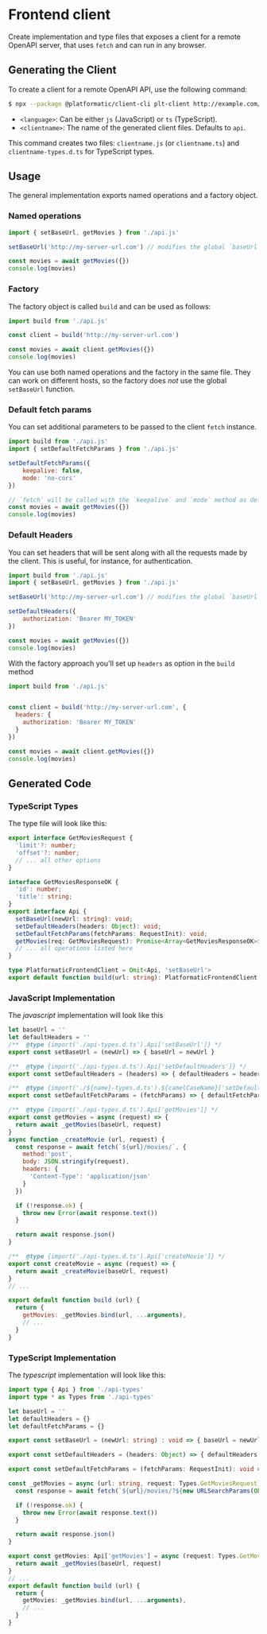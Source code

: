 # Frontend client

Create implementation and type files that exposes a client for a remote OpenAPI server, that uses `fetch` and can run in any browser.

## Generating the Client 

To create a client for a remote OpenAPI API, use the following command:

```bash
$ npx --package @platformatic/client-cli plt-client http://example.com/to/schema/file --frontend --language <language> --name <clientname>
```

- `<language>`: Can be either `js` (JavaScript) or `ts` (TypeScript).
- `<clientname>`: The name of the generated client files. Defaults to `api`.

This command creates two files: `clientname.js` (or `clientname.ts`) and `clientname-types.d.ts` for TypeScript types. 

## Usage

The general implementation exports named operations and a factory object. 

### Named operations

```js
import { setBaseUrl, getMovies } from './api.js'

setBaseUrl('http://my-server-url.com') // modifies the global `baseUrl` variable

const movies = await getMovies({})
console.log(movies)
```

### Factory

The factory object is called `build` and can be used as follows:

```js
import build from './api.js'

const client = build('http://my-server-url.com')

const movies = await client.getMovies({})
console.log(movies)
```

You can use both named operations and the factory in the same file. They can work on different hosts, so the factory does _not_ use the global `setBaseUrl` function.

### Default fetch params

You can set additional parameters to be passed to the client `fetch` instance.

```js
import build from './api.js'
import { setDefaultFetchParams } from './api.js'

setDefaultFetchParams({
    keepalive: false,
    mode: 'no-cors'
})

// `fetch` will be called with the `keepalive` and `mode` method as defined above
const movies = await getMovies({})
console.log(movies)
```

### Default Headers

You can set headers that will be sent along with all the requests made by the client. This is useful, for instance, for authentication.

```js
import build from './api.js'
import { setBaseUrl, getMovies } from './api.js'

setBaseUrl('http://my-server-url.com') // modifies the global `baseUrl` variable

setDefaultHeaders({
    authorization: 'Bearer MY_TOKEN'
})

const movies = await getMovies({})
console.log(movies)
```

With the factory approach you'll set up `headers` as option in the `build` method

```js
import build from './api.js'


const client = build('http://my-server-url.com', {
  headers: {
    authorization: 'Bearer MY_TOKEN'
  }
})

const movies = await client.getMovies({})
console.log(movies)
```



## Generated Code

### TypeScript Types

The type file will look like this:

```ts
export interface GetMoviesRequest {
  'limit'?: number;
  'offset'?: number;
  // ... all other options
}

interface GetMoviesResponseOK {
  'id': number;
  'title': string;
}
export interface Api {
  setBaseUrl(newUrl: string): void;
  setDefaultHeaders(headers: Object): void;
  setDefaultFetchParams(fetchParams: RequestInit): void;
  getMovies(req: GetMoviesRequest): Promise<Array<GetMoviesResponseOK>>;
  // ... all operations listed here
}

type PlatformaticFrontendClient = Omit<Api, 'setBaseUrl'>
export default function build(url: string): PlatformaticFrontendClient
```

### JavaScript Implementation 

The *javascript* implementation will look like this

```js
let baseUrl = ''
let defaultHeaders = ''
/**  @type {import('./api-types.d.ts').Api['setBaseUrl']} */
export const setBaseUrl = (newUrl) => { baseUrl = newUrl }

/**  @type {import('./api-types.d.ts').Api['setDefaultHeaders']} */
export const setDefaultHeaders = (headers) => { defaultHeaders = headers }

/**  @type {import('./${name}-types.d.ts').${camelCaseName}['setDefaultFetchParams']} */
export const setDefaultFetchParams = (fetchParams) => { defaultFetchParams = fetchParams }

/**  @type {import('./api-types.d.ts').Api['getMovies']} */
export const getMovies = async (request) => {
  return await _getMovies(baseUrl, request)
}
async function _createMovie (url, request) {
  const response = await fetch(`${url}/movies/`, {
    method:'post',
    body: JSON.stringify(request),
    headers: {
      'Content-Type': 'application/json'
    }
  })

  if (!response.ok) {
    throw new Error(await response.text())
  }

  return await response.json()
}

/**  @type {import('./api-types.d.ts').Api['createMovie']} */
export const createMovie = async (request) => {
  return await _createMovie(baseUrl, request)
}
// ...

export default function build (url) {
  return {
    getMovies: _getMovies.bind(url, ...arguments),
    // ...
  }
}
```

### TypeScript Implementation 

The *typescript* implementation will look like this:

```ts
import type { Api } from './api-types'
import type * as Types from './api-types'

let baseUrl = ''
let defaultHeaders = {}
let defaultFetchParams = {}

export const setBaseUrl = (newUrl: string) : void => { baseUrl = newUrl }

export const setDefaultHeaders = (headers: Object) => { defaultHeaders = headers }

export const setDefaultFetchParams = (fetchParams: RequestInit): void => { defaultFetchParams = fetchParams }

const _getMovies = async (url: string, request: Types.GetMoviesRequest) => {
  const response = await fetch(`${url}/movies/?${new URLSearchParams(Object.entries(request || {})).toString()}`)

  if (!response.ok) {
    throw new Error(await response.text())
  }

  return await response.json()
}

export const getMovies: Api['getMovies'] = async (request: Types.GetMoviesRequest) => {
  return await _getMovies(baseUrl, request)
}
// ...
export default function build (url) {
  return {
    getMovies: _getMovies.bind(url, ...arguments),
    // ...
  }
}
```

